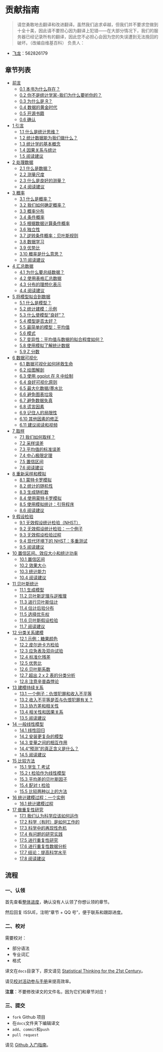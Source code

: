 # 贡献指南

> 请您勇敢地去翻译和改进翻译。虽然我们追求卓越，但我们并不要求您做到十全十美，因此请不要担心因为翻译上犯错——在大部分情况下，我们的服务器已经记录所有的翻译，因此您不必担心会因为您的失误遭到无法挽回的破坏。（改编自维基百科）
负责人：

+   [飞龙](https://github.com/wizardforcel)：562826179

## 章节列表

+   [前言](docs/0.md)
    +   [0.1 本书为什么存在？](docs/0.1.md)
    +   [0.2 你不是统计学家-我们为什么要听你的？](docs/0.2.md)
    +   [0.3 为什么是 R？](docs/0.3.md)
    +   [0.4 数据的黄金时代](docs/0.4.md)
    +   [0.5 开源书籍](docs/0.5.md)
    +   [0.6 确认](docs/0.6.md)
+   [1 引言](docs/1.md)
    +   [1.1 什么是统计思维？](docs/1.1.md)
    +   [1.2 统计数据能为我们做什么？](docs/1.2.md)
    +   [1.3 统计学的基本概念](docs/1.3.md)
    +   [1.4 因果关系与统计](docs/1.4.md)
    +   [1.5 阅读建议](docs/1.5.md)
+   [2 处理数据](docs/2.md)
    +   [2.1 什么是数据？](docs/2.1.md)
    +   [2.2 测量尺度](docs/2.2.md)
    +   [2.3 什么是良好的测量？](docs/2.3.md)
    +   [2.4 阅读建议](docs/2.4.md)
+   [3 概率](docs/3.md)
    +   [3.1 什么是概率？](docs/3.1.md)
    +   [3.2 我们如何确定概率？](docs/3.2.md)
    +   [3.3 概率分布](docs/3.3.md)
    +   [3.4 条件概率](docs/3.4.md)
    +   [3.5 根据数据计算条件概率](docs/3.5.md)
    +   [3.6 独立性](docs/3.6.md)
    +   [3.7 逆转条件概率：贝叶斯规则](docs/3.7.md)
    +   [3.8 数据学习](docs/3.8.md)
    +   [3.9 优势比](docs/3.9.md)
    +   [3.10 概率是什么意思？](docs/3.10.md)
    +   [3.11 阅读建议](docs/3.11.md)
+   [4 汇总数据](docs/4.md)
    +   [4.1 为什么要总结数据？](docs/4.1.md)
    +   [4.2 使用表格汇总数据](docs/4.2.md)
    +   [4.3 分布的理想化表示](docs/4.3.md)
    +   [4.4 阅读建议](docs/4.4.md)
+   [5 将模型拟合到数据](docs/5.md)
    +   [5.1 什么是模型？](docs/5.1.md)
    +   [5.2 统计建模：示例](docs/5.2.md)
    +   [5.3 什么使模型“良好”？](docs/5.3.md)
    +   [5.4 模型是否太好？](docs/5.4.md)
    +   [5.5 最简单的模型：平均值](docs/5.5.md)
    +   [5.6 模式](docs/5.6.md)
    +   [5.7 变异性：平均值与数据的拟合程度如何？](docs/5.7.md)
    +   [5.8 使用模拟了解统计数据](docs/5.8.md)
    +   [5.9 Z 分数](docs/5.9.md)
+   [6 数据可视化](docs/6.md)
    +   [6.1 数据可视化如何拯救生命](docs/6.1.md)
    +   [6.2 绘图解剖](docs/6.2.md)
    +   [6.3 使用 ggplot 在 R 中绘制](docs/6.3.md)
    +   [6.4 良好可视化原则](docs/6.4.md)
    +   [6.5 最大化数据/墨水比](docs/6.5.md)
    +   [6.6 避免图表垃圾](docs/6.6.md)
    +   [6.7 避免数据失真](docs/6.7.md)
    +   [6.8 谎言因素](docs/6.8.md)
    +   [6.9 记住人的局限性](docs/6.9.md)
    +   [6.10 其他因素的修正](docs/6.10.md)
    +   [6.11 建议阅读和视频](docs/6.11.md)
+   [7 取样](docs/7.md)
    +   [7.1 我们如何取样？](docs/7.1.md)
    +   [7.2 采样误差](docs/7.2.md)
    +   [7.3 平均值的标准误差](docs/7.3.md)
    +   [7.4 中心极限定理](docs/7.4.md)
    +   [7.5 置信区间](docs/7.5.md)
    +   [7.6 阅读建议](docs/7.6.md)
+   [8 重新采样和模拟](docs/8.md)
    +   [8.1 蒙特卡罗模拟](docs/8.1.md)
    +   [8.2 统计的随机性](docs/8.2.md)
    +   [8.3 生成随机数](docs/8.3.md)
    +   [8.4 使用蒙特卡罗模拟](docs/8.4.md)
    +   [8.5 使用模拟统计：引导程序](docs/8.5.md)
    +   [8.6 阅读建议](docs/8.6.md)
+   [9 假设检验](docs/9.md)
    +   [9.1 无效假设统计检验（NHST）](docs/9.1.md)
    +   [9.2 无效假设统计检验：一个例子](docs/9.2.md)
    +   [9.3 无效假设检验过程](docs/9.3.md)
    +   [9.4 现代环境下的 NHST：多重测试](docs/9.4.md)
    +   [9.5 阅读建议](docs/9.5.md)
+   [10 置信区间、效应大小和统计功率](docs/10.md)
    +   [10.1 置信区间](docs/10.1.md)
    +   [10.2 效果大小](docs/10.2.md)
    +   [10.3 统计能力](docs/10.3.md)
    +   [10.4 阅读建议](docs/10.4.md)
+   [11 贝叶斯统计](docs/11.md)
    +   [11.1 生成模型](docs/11.1.md)
    +   [11.2 贝叶斯定理与逆推理](docs/11.2.md)
    +   [11.3 进行贝叶斯估计](docs/11.3.md)
    +   [11.4 估计后验分布](docs/11.4.md)
    +   [11.5 选择优先权](docs/11.5.md)
    +   [11.6 贝叶斯假设检验](docs/11.6.md)
    +   [11.7 阅读建议](docs/11.7.md)
+   [12 分类关系建模](docs/12.md)
    +   [12.1 示例：糖果颜色](docs/12.1.md)
    +   [12.2 皮尔逊卡方检验](docs/12.2.md)
    +   [12.3 应急表及双向试验](docs/12.3.md)
    +   [12.4 标准化残差](docs/12.4.md)
    +   [12.5 优势比](docs/12.5.md)
    +   [12.6 贝叶斯系数](docs/12.6.md)
    +   [12.7 超出 2 x 2 表的分类分析](docs/12.7.md)
    +   [12.8 注意辛普森悖论](docs/12.8.md)
+   [13 建模持续关系](docs/13.md)
    +   [13.1 一个例子：仇恨犯罪和收入不平等](docs/13.1.md)
    +   [13.2 收入不平等是否与仇恨犯罪有关？](docs/13.2.md)
    +   [13.3 协方差和相关性](docs/13.3.md)
    +   [13.4 相关性和因果关系](docs/13.4.md)
    +   [13.5 阅读建议](docs/13.5.md)
+   [14 一般线性模型](docs/14.md)
    +   [14.1 线性回归](docs/14.1.md)
    +   [14.2 安装更复杂的模型](docs/14.2.md)
    +   [14.3 变量之间的相互作用](docs/14.3.md)
    +   [14.4“预测”的真正含义是什么？](docs/14.4.md)
    +   [14.5 阅读建议](docs/14.5.md)
+   [15 比较方法](docs/15.md)
    +   [15.1 学生 T 考试](docs/15.1.md)
    +   [15.2 t 检验作为线性模型](docs/15.2.md)
    +   [15.3 平均差的贝叶斯因子](docs/15.3.md)
    +   [15.4 配对 t 检验](docs/15.4.md)
    +   [15.5 比较两种以上的方法](docs/15.5.md)
+   [16 统计建模过程：一个实例](docs/16.md)
    +   [16.1 统计建模过程](docs/16.1.md)
+   [17 做重复性研究](docs/17.md)
    +   [17.1 我们认为科学应该如何运作](docs/17.1.md)
    +   [17.2 科学（有时）是如何工作的](docs/17.2.md)
    +   [17.3 科学中的再现性危机](docs/17.3.md)
    +   [17.4 有问题的研究实践](docs/17.4.md)
    +   [17.5 进行重复性研究](docs/17.5.md)
    +   [17.6 进行重复性数据分析](docs/17.6.md)
    +   [17.7 结论：提高科学水平](docs/17.7.md)
    +   [17.8 阅读建议](docs/17.8.md)

## 流程

### 一、认领

首先查看[整体进度](https://github.com/apachecn/stats-thinking-21-zh/issues/1)，确认没有人认领了你想认领的章节。
 
然后回复 ISSUE，注明“章节 + QQ 号”，便于联系和跟踪进度。

### 二、校对

需要校对：

+   部分语法
+   专业词汇
+   格式

译文在`docs`目录下，原文请见 [Statistical Thinking for the 21st Century](http://statsthinking21.org/)。

请见[校对活动参与手册](https://github.com/apachecn/home/blob/master/docs/translate/joining-guide.md)来提高效率。

**注意**：不要修改译文的文件名，因为它们和章节对应！

### 三、提交

+   `fork` Github 项目
+   在`docs`文件夹下编辑译文
+   `add`、`commit`和`push`
+   `pull request`

请见 [Github 入门指南](https://github.com/apachecn/kaggle/blob/master/docs/GitHub)。
